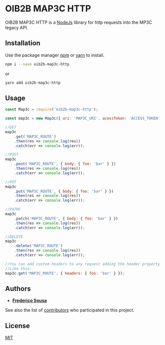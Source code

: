 # OIB2B MAP3C HTTP

OIB2B MAP3C HTTP is a [NodeJs](https://nodejs.org/en/) library for http requests into the MP3C legacy API.

## Installation

Use the package manager [npm](https://www.npmjs.com/) or [yarn](https://yarnpkg.com/lang/en/) to install.

```bash
npm i --save oib2b-map3c-http
```

or

```bash
yarn add oib2b-map3c-http
```

## Usage

```js
const Map3c = require('oib2b-map3c-http');

const map3c = new Map3c({ uri: 'MAP3C_URI', acessToken: 'ACCESS_TOKEN' });

//GET
map3c
	.get('MAP3C_ROUTE')
	.then(res => console.log(res))
	.catch(err => console.log(err));

//POST
map3c
	.post('MAP3C_ROUTE', { body: { foo: 'bar' } })
	.then(res => console.log(res))
	.catch(err => console.log(err));

//PUT
map3c
	.put('MAP3C_ROUTE', { body: { foo: 'bar' } })
	.then(res => console.log(res))
	.catch(err => console.log(err));

//PATHC
map3c
	.patch('MAP3C_ROUTE', { body: { foo: 'bar' } })
	.then(res => console.log(res))
	.catch(err => console.log(err));

//DELETE
map3c
	.delete('MAP3C_ROUTE')
	.then(res => console.log(res))
	.catch(err => console.log(err));

//You can add custom headers to any request adding the header property to the option parameter
//Like this:
map3c.get('MAP3C_ROUTE', { headers: { foo: 'bar' } });
```

## Authors

-   **[Frederico Sousa](https://github.com/fredericosousa)**

See also the list of [contributors](https://github.com/FredericoSousa/oib2b-map3c-http/graphs/contributors) who participated in this project.

## License

[MIT](https://choosealicense.com/licenses/mit/)
